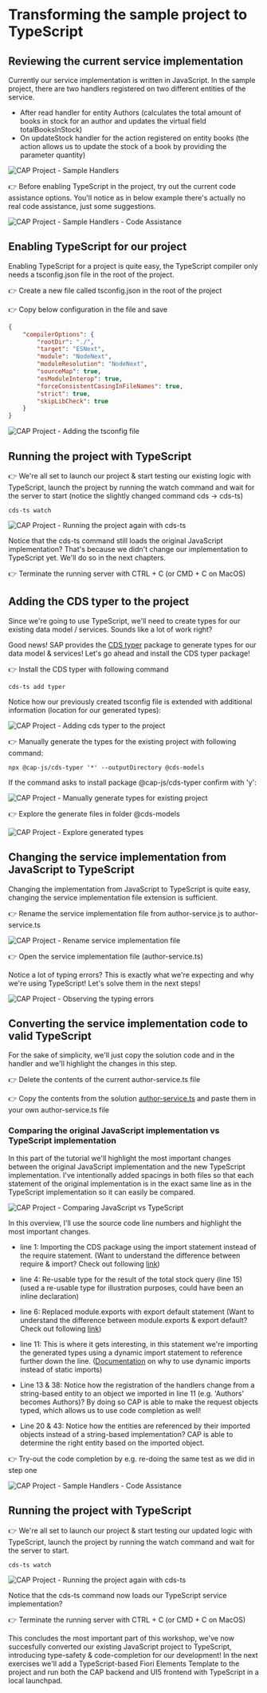 # Transforming the sample project to TypeScript

## Reviewing the current service implementation

Currently our service implementation is written in JavaScript. In the sample project, there are two handlers registered on two different entities of the service.

- After read handler for entity Authors (calculates the total amount of books in stock for an author and updates the virtual field totalBooksInStock)
- On updateStock handler for the action registered on entity books (the action allows us to update the stock of a book by providing the parameter quantity)

![CAP Project - Sample Handlers](images/1.png)

👉 Before enabling TypeScript in the project, try out the current code assistance options. You'll notice as in below example there's actually no real code assistance, just some suggestions.

![CAP Project - Sample Handlers - Code Assistance](images/2.png)

## Enabling TypeScript for our project

Enabling TypeScript for a project is quite easy, the TypeScript compiler only needs a tsconfig.json file in the root of the project.

👉 Create a new file called tsconfig.json in the root of the project

👉 Copy below configuration in the file and save

```json
{
    "compilerOptions": {
        "rootDir": "./",
        "target": "ESNext",
        "module": "NodeNext",
        "moduleResolution": "NodeNext",
        "sourceMap": true,
        "esModuleInterop": true,
        "forceConsistentCasingInFileNames": true,
        "strict": true,
        "skipLibCheck": true
    }
}
```

![CAP Project - Adding the tsconfig file](images/3.png)

## Running the project with TypeScript

👉  We're all set to launch our project & start testing our existing logic with TypeScript, launch the project by running the watch command and wait for the server to start (notice the slightly changed command cds -> cds-ts)

    cds-ts watch

![CAP Project - Running the project again with cds-ts](images/4.png)

Notice that the cds-ts command still loads the original JavaScript implementation? That's because we didn't change our implementation to TypeScript yet. We'll do so in the next chapters.

👉 Terminate the running server with CTRL + C (or CMD + C on MacOS)

## Adding the CDS typer to the project

Since we're going to use TypeScript, we'll need to create types for our existing data model / services. Sounds like a lot of work right?

Good news! SAP provides the [CDS typer](https://cap.cloud.sap/docs/tools/cds-typer) package to generate types for our data model & services! Let's go ahead and install the CDS typer package!

👉 Install the CDS typer with following command

    cds-ts add typer

Notice how our previously created tsconfig file is extended with additional information (location for our generated types):

![CAP Project - Adding cds typer to the project](images/5.png)

👉 Manually generate the types for the existing project with following command:

    npx @cap-js/cds-typer '*' --outputDirectory @cds-models

If the command asks to install package @cap-js/cds-typer confirm with 'y':

![CAP Project - Manually generate types for existing project](images/6.png)

👉 Explore the generate files in folder @cds-models

![CAP Project - Explore generated types](images/7.png)

## Changing the service implementation from JavaScript to TypeScript

Changing the implementation from JavaScript to TypeScript is quite easy, changing the service implementation file extension is sufficient.

👉 Rename the service implementation file from author-service.js to author-service.ts

![CAP Project - Rename service implementation file](images/8.png)

👉 Open the service implementation file (author-service.ts)

Notice a lot of typing errors? 
This is exactly what we're expecting and why we're using TypeScript! Let's solve them in the next steps!

![CAP Project - Observing the typing errors](images/9.png)

## Converting the service implementation code to valid TypeScript

For the sake of simplicity, we'll just copy the solution code and in the handler and we'll highlight the changes in this step.

👉 Delete the contents of the current author-service.ts file

👉 Copy the contents from the solution [author-service.ts](../../solution/recap-typescript-workshop/srv/author-service.ts) and paste them in your own author-service.ts file

### Comparing the original JavaScript implementation vs TypeScript implementation

In this part of the tutorial we'll highlight the most important changes between the original JavaScript implementation and the new TypeScript implementation. I've intentionally added spacings in both files so that each statement of the original implementation is in the exact same line as in the TypeScript implementation so it can easily be compared.

![CAP Project - Comparing JavaScript vs TypeScript](images/10.png)

In this overview, I'll use the source code line numbers and highlight the most important changes.

- line 1: Importing the CDS package using the import statement instead of the require statement. (Want to understand the difference between require & import? Check out following [link](https://medium.com/@interviewer.live/require-vs-import-in-node-js-understanding-the-difference-e45ae1d2e2d3))

- line 4: Re-usable type for the result of the total stock query (line 15) (used a re-usable type for illustration purposes, could have been an inline declaration)

- line 6: Replaced module.exports with export default statement (Want to understand the difference between module.exports & export default? Check out following [link](https://medium.com/@devq/the-difference-between-module-export-and-export-default-740039fed547))

- line 11: This is where it gets interesting, in this statement we're importing the generated types using a dynamic import statement to reference further down the line. ([Documentation](https://cap.cloud.sap/docs/tools/cds-typer#subpath-imports) on why to use dynamic imports instead of static imports)

- Line 13 & 38: Notice how the registration of the handlers change from a string-based entity to an object we imported in line 11 (e.g. 'Authors' becomes Authors)? By doing so CAP is able to make the request objects typed, which allows us to use code completion as well!

- Line 20 & 43: Notice how the entities are referenced by their imported objects instead of a string-based implementation? CAP is able to determine the right entity based on the imported object.

👉 Try-out the code completion by e.g. re-doing the same test as we did in step one

![CAP Project - Sample Handlers - Code Assistance](images/11.png)

## Running the project with TypeScript

👉  We're all set to launch our project & start testing our updated logic with TypeScript, launch the project by running the watch command and wait for the server to start.

    cds-ts watch

![CAP Project - Running the project again with cds-ts](images/12.png)

Notice that the cds-ts command now loads our TypeScript service implementation?

👉 Terminate the running server with CTRL + C (or CMD + C on MacOS)

This concludes the most important part of this workshop, we've now succesfully converted our existing JavaScript project to TypeScript, introducing type-safety & code-completion for our development! In the next exercises we'll add a TypeScript-based Fiori Elements Template to the project and run both the CAP backend and UI5 frontend with TypeScript in a local launchpad.